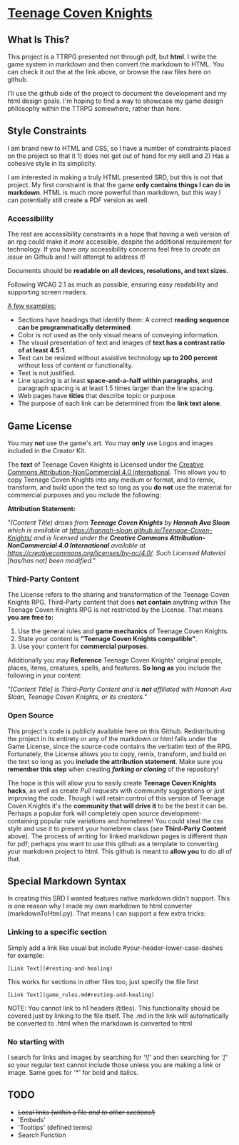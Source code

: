 # [Teenage Coven Knights](https://hannah-sloan.github.io/Teenage-Coven-Knights/)



## What Is This?

This project is a TTRPG presented not through pdf, but **html**. I write the game system in markdown and then convert the markdown to HTML. You can check it out the at the link above, or browse the raw files here on github.

I'll use the github side of the project to document the development and my html design goals. I'm hoping to find a way to showcase my game design philosophy within the TTRPG somewhere, rather than here. 

## Style Constraints

I am brand new to HTML and CSS, so I have a number of constraints placed on the project so that it 1) does not get out of hand for my skill and 2) Has a cohesive style in its simplicity.

I am interested in making a truly HTML presented SRD, but this is not that project. My first constraint is that the game **only contains things I can do in markdown**. HTML is much more powerful than markdown, but this way I can potentially still create a PDF version as well.

### Accessibility

The rest are accessibility constraints in a hope that having a web version of an rpg could make it *more* accessible, despite the additional requirement for technology. If you have *any* accessibility concerns feel free to *create an issue* on Github and I will attempt to address it!

Documents should be **readable on all devices, resolutions, and text sizes.**

Following WCAG 2.1 as much as possible, ensuring easy readability and supporting screen readers.

<u>A few examples:</u>

-  Sections have headings that identify them: A correct **reading sequence can be programmatically determined**.
- Color is not used as the only visual means of conveying information.
- The visual presentation of text and images of **text has a contrast ratio of at least 4.5:1**.
- Text can be resized without assistive technology **up to 200 percent** without loss of content or functionality.
- Text is not justified.
- Line spacing is at least **space-and-a-half within paragraphs**, and paragraph spacing is at least 1.5 times larger than the line spacing.
- Web pages have **titles** that describe topic or purpose.
- The purpose of each link can be determined from the **link text alone**.

## Game License

You may **not** use the game's art. You may **only** use Logos and images included in the Creator Kit.

The **text** of Teenage Coven Knights is Licensed under the [Creative Commons Attribution-NonCommercial 4.0 International](https://creativecommons.org/licenses/by-nc/4.0/legalcode). This allows you to copy Teenage Coven Knights into any medium or format, and to remix, transform, and build upon the text so long as you **do not** use the material for commercial purposes and you include the following:

**Attribution Statement:**

*"(Content Title) draws from **Teenage Coven Knights** by **Hannah Ava Sloan** which is available at https://hannah-sloan.github.io/Teenage-Coven-Knights/ and is licensed under the **Creative Commons Attribution-NonCommercial 4.0 International** available at https://creativecommons.org/licenses/by-nc/4.0/. Such Licensed Material [has/has not] been modified."*

### **Third-Party Content**

The License refers to the sharing and transformation of the Teenage Coven Knights RPG. Third-Party content that does **not contain** anything within The Teenage Coven Knights RPG is not restricted by the License. That means **you are free to:**

1)  Use the general rules and **game mechanics** of Teenage Coven Knights. 
2)  State your content is **"Teenage Coven Knights compatible"**.
3)  Use your content for **commercial purposes**. 

Additionally you may **Reference** Teenage Coven Knights' original people, places, items, creatures, spells, and features. **So long as** you include the following in your content:

*"[Content Title] is Third-Party Content and is **not** affiliated with Hannah Ava Sloan, Teenage Coven Knights, or its creators."*

### Open Source

This project's code is publicly available here on this Github. Redistributing the project in its entirety or any of the markdown or html falls under the Game License, since the source code contains the verbatim text of the RPG. Fortunately, the License allows you to copy, remix, transform, and build on the text so long as you **include the attribution statement**. Make sure you **remember this step** when creating ***forking or cloning*** of the repository!

The hope is this will allow you to easily create **Teenage Coven Knights hacks**, as well as create *Pull requests* with community suggestions or just improving the code. Though I will retain control of this version of Teenage Coven Knights it's the **community that will drive it** to be the best it can be. Perhaps a popular fork will completely open source development- containing popular rule variations and homebrew! You could steal the css style and use it to present your homebrew class (see **Third-Party Content** above). The process of writing for linked markdown pages is different than for pdf; perhaps you want to use this github as a template to converting your markdown project to html. This github is meant to **allow you** to do all of that.

## Special Markdown Syntax

In creating this SRD I wanted features native markdown didn't support. This is one reason why I made my own markdown to html converter (markdownToHtml.py). That means I can support a few extra tricks:

### Linking to a specific section

Simply add a link like usual but include #your-header-lower-case-dashes for example: 

```
[Link Text](#resting-and-healing)
```

This works for sections in other files too, just specify the file first

```
[Link Text](game_rules.md#resting-and-healing)
```

NOTE: You cannot link to h1 headers (titles). This functionality should be covered just by linking to the file itself. The .md in the link will automatically be converted to .html when the markdown is converted to html

### No starting with

I search for links and images by searching for *'!['* and then searching for *'['* so your regular text cannot include those unless you are making a link or image. Same goes for *'\*'* for bold and italics.

## TODO

- ~~Local links (within a file *and to other sections!*)~~
- 'Embeds'
- 'Tooltips' (defined terms)
- Search Function